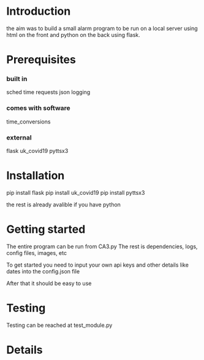 # Introduction
the aim was to build a small alarm program to be run on a local server using html on the front and python on the back using flask.

# Prerequisites
### built in
sched
time
requests
json
logging
### comes with software
time_conversions
### external
flask
uk_covid19 
pyttsx3
# Installation
pip install flask
pip install uk_covid19 
pip install pyttsx3

the rest is already avalible if you have python
# Getting started
The entire program can be run from CA3.py
The rest is dependencies, logs, config files, images, etc

To get started you need to input your own api keys and other details like dates into the config.json file

After that it should be easy to use
# Testing
Testing can be reached at test_module.py
# Details